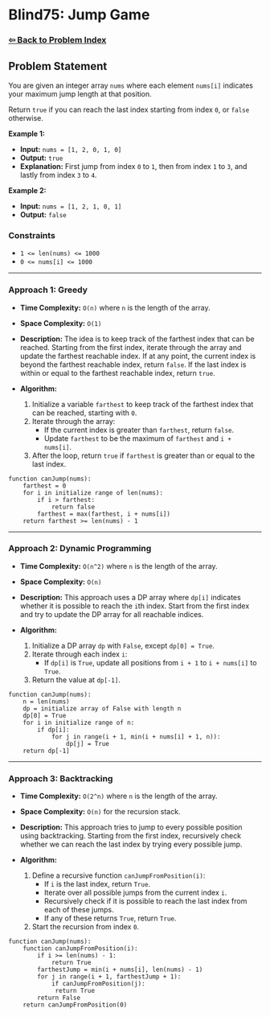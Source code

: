 # Blind75: Jump Game

### [⇦ Back to Problem Index](../../index.md)

## Problem Statement

You are given an integer array `nums` where each element `nums[i]` indicates your maximum jump length at that position.

Return `true` if you can reach the last index starting from index `0`, or `false` otherwise.

**Example 1:**

-   **Input:** `nums = [1, 2, 0, 1, 0]`
-   **Output:** `true`
-   **Explanation:** First jump from index `0` to `1`, then from index `1` to `3`, and lastly from index `3` to `4`.

**Example 2:**

-   **Input:** `nums = [1, 2, 1, 0, 1]`
-   **Output:** `false`

### Constraints

-   `1 <= len(nums) <= 1000`
-   `0 <= nums[i] <= 1000`

---

### Approach 1: Greedy

-   **Time Complexity:** `O(n)` where `n` is the length of the array.
-   **Space Complexity:** `O(1)`
-   **Description:** The idea is to keep track of the farthest index that can be reached. Starting from the first index, iterate through the array and update the farthest reachable index. If at any point, the current index is beyond the farthest reachable index, return `false`. If the last index is within or equal to the farthest reachable index, return `true`.
-   **Algorithm:**

    1. Initialize a variable `farthest` to keep track of the farthest index that can be reached, starting with `0`.
    2. Iterate through the array:
        - If the current index is greater than `farthest`, return `false`.
        - Update `farthest` to be the maximum of `farthest` and `i + nums[i]`.
    3. After the loop, return `true` if `farthest` is greater than or equal to the last index.

```pseudo
function canJump(nums):
	farthest = 0
	for i in initialize range of len(nums):
		if i > farthest:
			return false
		farthest = max(farthest, i + nums[i])
	return farthest >= len(nums) - 1
```

---

### Approach 2: Dynamic Programming

-   **Time Complexity:** `O(n^2)` where `n` is the length of the array.
-   **Space Complexity:** `O(n)`
-   **Description:** This approach uses a DP array where `dp[i]` indicates whether it is possible to reach the `i`th index. Start from the first index and try to update the DP array for all reachable indices.
-   **Algorithm:**

    1. Initialize a DP array `dp` with `False`, except `dp[0] = True`.
    2. Iterate through each index `i`:
        - If `dp[i]` is `True`, update all positions from `i + 1` to `i + nums[i]` to `True`.
    3. Return the value at `dp[-1]`.

```pseudo
function canJump(nums):
	n = len(nums)
	dp = initialize array of False with length n
	dp[0] = True
	for i in initialize range of n:
		if dp[i]:
			for j in range(i + 1, min(i + nums[i] + 1, n)):
				dp[j] = True
	return dp[-1]
```

---

### Approach 3: Backtracking

-   **Time Complexity:** `O(2^n)` where `n` is the length of the array.
-   **Space Complexity:** `O(n)` for the recursion stack.
-   **Description:** This approach tries to jump to every possible position using backtracking. Starting from the first index, recursively check whether we can reach the last index by trying every possible jump.
-   **Algorithm:**

    1. Define a recursive function `canJumpFromPosition(i)`:
        - If `i` is the last index, return `True`.
        - Iterate over all possible jumps from the current index `i`.
        - Recursively check if it is possible to reach the last index from each of these jumps.
        - If any of these returns `True`, return `True`.
    2. Start the recursion from index `0`.

```pseudo
function canJump(nums):
	function canJumpFromPosition(i):
		if i >= len(nums) - 1:
			return True
		farthestJump = min(i + nums[i], len(nums) - 1)
		for j in range(i + 1, farthestJump + 1):
			if canJumpFromPosition(j):
			 return True
		return False
	return canJumpFromPosition(0)
```
